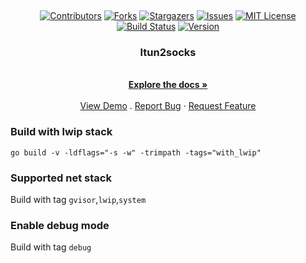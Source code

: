 <a name="readme-top"></a>

<br />
<div align="center">

[![Contributors][contributors-shield]][contributors-url]
[![Forks][forks-shield]][forks-url]
[![Stargazers][stars-shield]][stars-url]
[![Issues][issues-shield]][issues-url]
[![MIT License][license-shield]][license-url]
[![Build Status][build-shield]][build-url]
[![Version][version-shield]][version-url]

<h3 align="center">Itun2socks</h3>
  <p align="center">
    <br />
    <a href="https://github.com/igoogolx/lux/wiki"><strong>Explore the docs »</strong></a>
    <br />
    <br />
    <a href="https://igoogolx.github.io/lux-dashboard/">View Demo</a>
    .
    <a href="https://github.com/igoogolx/lux/issues">Report Bug</a>
    ·
    <a href="https://github.com/igoogolx/lux/issues">Request Feature</a>
  </p>
</div>


[contributors-shield]: https://img.shields.io/github/contributors/igoogolx/itun2socks.svg
[contributors-url]: https://github.com/igoogolx/itun2socks/graphs/contributors
[forks-shield]: https://img.shields.io/github/forks/igoogolx/itun2socks.svg
[forks-url]: https://github.com/igoogolx/itun2socks/network/members
[stars-shield]: https://img.shields.io/github/stars/igoogolx/itun2socks.svg
[stars-url]: https://github.com/igoogolx/itun2socks/stargazers
[issues-shield]: https://img.shields.io/github/issues/igoogolx/itun2socks.svg
[issues-url]: https://github.com/igoogolx/itun2socks/issues
[license-shield]: https://img.shields.io/github/license/igoogolx/itun2socks.svg
[license-url]: https://github.com/igoogolx/itun2socks/blob/master/LICENSE.txt
[build-shield]: https://github.com/igoogolx/itun2socks/actions/workflows/build.yml/badge.svg
[build-url]: https://github.com/igoogolx/itun2socks/actions/workflows/build.yml
[version-shield]: https://img.shields.io/github/package-json/v/igoogolx/itun2socks
[version-url]: https://github.com/igoogolx/itun2socks/releases


### Build with lwip stack
`go build -v -ldflags="-s -w" -trimpath -tags="with_lwip"`

### Supported net stack
Build with tag `gvisor`,`lwip`,`system`

### Enable debug mode
Build with tag `debug`
